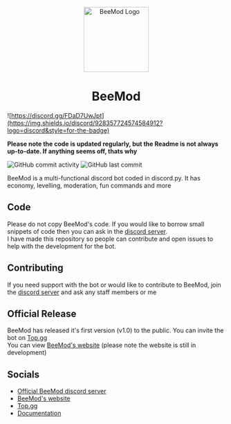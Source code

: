 <p align="center">
  <img alt="BeeMod Logo" src="https://images-ext-1.discordapp.net/external/0BE5Op9zZFggQVp5efhSchGb8Mgcdu5kwqPPaoOw2kU/%3Fsize%3D4096/https/cdn.discordapp.com/avatars/821096670606917692/919aab248f8ee74a38719e239f363b9f.png?width=586&height=586" width="150px" />
  <h1 align="center">BeeMod</h1>
</p>

![https://discord.gg/FDaD7UwJpt](https://img.shields.io/discord/928357724574584912?logo=discord&style=for-the-badge)

  **Please note the code is updated regularly, but the Readme is not always up-to-date. If anything seems off, thats why**
  
![GitHub commit activity](https://img.shields.io/github/commit-activity/w/Skelly1301/BeeMod)
![GitHub last commit](https://img.shields.io/github/last-commit/Skelly1301/BeeMod)

BeeMod is a multi-functional discord bot coded in discord.py. It has economy, levelling, moderation, fun commands and more

## Code
Please do not copy BeeMod's code. If you would like to borrow small snippets of code then you can ask in the [discord server](https://discord.gg/Guwsy5DzxY).
<br> I have made this repository so people can contribute and open issues to help with the development for the bot.

## Contributing
If you need support with the bot or would like to contribute to BeeMod, join the [discord server](https://discord.gg/Guwsy5DzxY) and ask any staff members or me

## Official Release
BeeMod has released it's first version (v1.0) to the public. You can invite the bot on [Top.gg](https://top.gg/bot/930140924833562684)
<br> You can view [BeeMod's website](https://beemod.repl.co) (please note the website is still in development)

## Socials
- [Official BeeMod discord server](https://discord.gg/Guwsy5DzxY)
- [BeeMod's website](https://beemod.repl.co)
- [Top.gg](https://top.gg/bot/930140924833562684)
- [Documentation](https://docs.beemod.repl.co)
